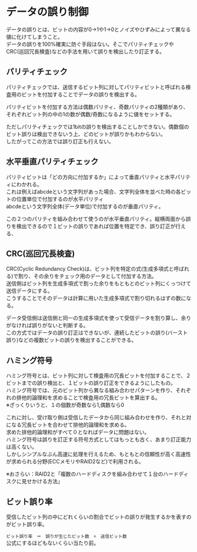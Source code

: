 # データの誤り制御

データの誤りとは、ビットの内容が0→1や1→0とノイズやひずみによって異なる値に化けてしまうこと。  
データの誤りを100%確実に防ぐ手段はない。そこでパリティチェックやCRC(巡回冗長検査)などの手法を用いて誤りを検出したり訂正する。  

## パリティチェック

パリティチェックでは、送信するビット列に対してパリティビットと呼ばれる検査用のビットを付加することでデータの誤りを検出する。  

パリティビットを付加する方法は偶数パリティ、奇数パリティの2種類があり、それぞれビット列の中の1の数が偶数/奇数になるように値をセットする。  

ただしパリティチェックでは1bitの誤りを検出することしかできない。偶数個のビット誤りは検出できないう上、どのビットが誤りかもわからない。  
したがってこの方法では誤り訂正も行えない。  

## 水平垂直パリティチェック

パリティビットは「どの方向に付加するか」によって垂直パリティと水平パリティにわかれる。  
これは例えばabcdeという文字列があった場合、文字列全体を並べた時の各ビットの位置単位で付加するのが水平パリティ  
abcdeという文字列全体(データ単位)で付加するのが垂直パリティ。  


この２つのパリティを組み合わせて使うのが水平垂直パリティ。縦横両面から誤りを検出できるので１ビットの誤りであれば位置を特定でき、誤り訂正が行える、


## CRC(巡回冗長検査)

CRC(Cyclic Redundancy Check)は、ビット列を特定の式(生成多項式と呼ばれる)で割り、その余りをチェック用のデータとして付加する方法。  
送信側はビット列を生成多項式で割った余りをもともとのビット列にくっつけて送信データにする。  
こうすることでそのデータは計算に用いた生成多項式で割り切れるはずの数になる。  

データ受信側は送信側と同一の生成多項式を使って受信データを割り算し、余りがなければ誤りがないと判断する。  
この方式ではデータの誤り訂正はできないが、連続したビットの誤り(バースト誤り)などの複数ビットの誤りを検出することができる。  


## ハミング符号

ハミング符号とは、ビット列に対して検査用の冗長ビットを付加することで、２ビットまでの誤り検出と、１ビットの誤り訂正をできるようにしたもの。  
ハミング符号では、元のビット列から異なる組み合わせパターンを作り、それぞれの排他的論理和を求めることで検査用の冗長ビットを算出する。  
※ざっくりいうと、１の個数が奇数なら1,偶数なら0

これに対し、受け取り側は受信したデータから同じ組み合わせを作り、それと対になる冗長ビットを合わせて排他的論理和を求める。  
求めた排他的論理和がすべて０となればデータに問題はない。  
ハミング符号は誤りを訂正する符号方式としてはもっとも古く、あまり訂正能力は高くない。  
しかしシンプルなぶん高速に処理を行えるため、もともとの信頼性が高く高速性が求められる分野(ECCメモリやRAID2など)で利用される。 

※おさらい：RAID2と「複数のハードディスクを組み合わせて１台のハードディスクに見せかける方法」


## ビット誤り率

受信したビット列の中にどれくらいの割合でビットの誤りが発生するかを表すのがビット誤り率。  

`ビット誤り率　＝　誤りが生じたビット数　÷　送信ビット数`  
公式にするほどもないくらい当たり前。


